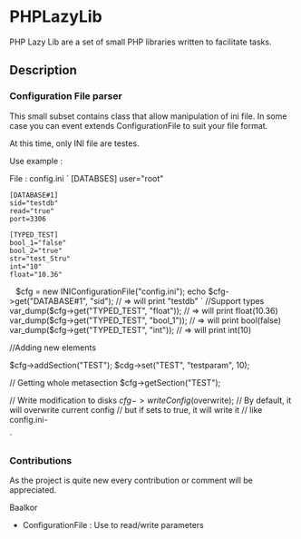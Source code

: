 # PHPLazyLib

PHP Lazy Lib are a set of small PHP libraries written to facilitate tasks.

## Description

### Configuration File parser

This small subset contains class that allow manipulation of ini file. In some
case you can event extends ConfigurationFile to suit your file format.

At this time, only INI file are testes.

Use example : 

File : config.ini
`
    [DATABSES]
    user="root"

    [DATABASE#1]
    sid="testdb"
    read="true"
    port=3306

    [TYPED_TEST]
    bool_1="false"
    bool_2="true"
    str="test_Stru"
    int="10"
    float="10.36"
`
`
 $cfg = new INIConfigurationFile("config.ini");
 echo $cfg->get("DATABASE#1", "sid"); // => will print "testdb"
 `
//Support types 
 var_dump($cfg->get("TYPED_TEST", "float")); // => will print float(10.36) 
 var_dump($cfg->get("TYPED_TEST", "bool_1")); // => will print bool(false) 
 var_dump($cfg->get("TYPED_TEST", "int")); // => will print int(10) 

//Adding new elements
 
 $cfg->addSection("TEST");
 $cdg->set("TEST", "testparam", 10);

 // Getting whole metasection
 $cfg->getSection("TEST"); 

// Write modification to disks
$cfg->writeConfig($overwrite); // By default, it will overwrite current config
                               // but if sets to true, it will write it 
                              // like config.ini-<unix timestamps>

`
### Contributions
As the project is quite new every contribution or comment will be appreciated.

Baalkor

 - ConfigurationFile : Use to read/write parameters 
